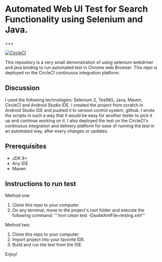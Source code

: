 # Automated Web UI Test for Search Functionality using Selenium and Java.
===

[![CircleCI](https://circleci.com/gh/pasignature/Automated-Selenium-Test---Search-Functionality.svg?style=svg)](https://circleci.com/gh/pasignature/Automated-Selenium-Test---Search-Functionality)

This repository is a very small demonstration of using selenium webdriver and java binding to run automated test in Chrome web Browser. This repo is deployed on the CircleCI continuous integration platform.

Discussion
---

I used the following technologies: Selenium 2, TestNG, Java, Maven, CircleCI and Android Studio IDE. I created the project from scratch in Android Studio IDE and pushed it to version control system, github. I wrote the scripts in such a way that it would be easy for another tester to pick it up and continue working on it. I also deployed the test on the CircleCI's continuous integration and delivery platform for ease of running the test in an automated way, after every changes or updates.

Prerequisites
---

- JDK 8+
- Any IDE
- Maven

Instructions to run test
---

Method one:
1. Clone this repo to your computer.
2. On any terminal, move to the project's root folder and execute the following command:
   '''mvn clean test -DsuiteXmlFile=testng.xml'''

Method two:
1. Clone this repo to your computer.
2. Import project into your favorite IDE.
3. Build and run the test from the IDE.
   
Enjoy!

